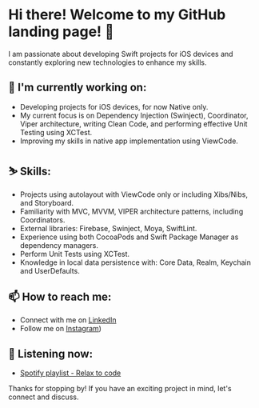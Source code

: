 # Hi there! Welcome to my GitHub landing page! 👋

I am passionate about developing Swift projects for iOS devices and constantly exploring new technologies to enhance my skills. 

## 🔭 I'm currently working on:

- Developing projects for iOS devices, for now Native only.
- My current focus is on Dependency Injection (Swinject), Coordinator, Viper architecture, writing Clean Code, and performing effective Unit Testing using XCTest.
- Improving my skills in native app implementation using ViewCode.

## ⛷️ Skills:

- Projects using autolayout with ViewCode only or including Xibs/Nibs, and Storyboard.
- Familiarity with MVC, MVVM, VIPER architecture patterns, including Coordinators.
- External libraries: Firebase, Swinject, Moya, SwiftLint.
- Experience using both CocoaPods and Swift Package Manager as dependency managers.
- Perform Unit Tests using XCTest.
- Knowledge in local data persistence with: Core Data, Realm, Keychain and UserDefaults.

## 📫 How to reach me:

- Connect with me on [LinkedIn](https://www.linkedin.com/in/tbdbatista/)
- Follow me on [Instagram](https://www.instagram.com/tbdbatista/))

## 🎵 Listening now:

- [Spotify playlist - Relax to code](https://open.spotify.com/playlist/6N3qvj1p8Kkwkr19QXcmhx?si=4adeba3a660142cd)

Thanks for stopping by! If you have an exciting project in mind, let's connect and discuss.
